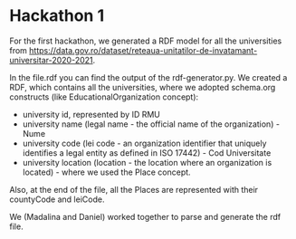 # Hackathon 1

For the first hackathon, we generated a RDF model for all the universities from <https://data.gov.ro/dataset/reteaua-unitatilor-de-invatamant-universitar-2020-2021>. 

In the file.rdf you can find the output of the rdf-generator.py. We created a RDF, which contains all the universities, where we adopted schema.org constructs (like EducationalOrganization concept):
- university id, represented by ID RMU
- university name (legal name - the official name of the organization) - Nume
- university code (lei code - an organization identifier that uniquely identifies a legal entity as defined in ISO 17442) - Cod Universitate
- university location (location - the location where an organization is located) - where we used the Place concept.

Also, at the end of the file, all the Places are represented with their countyCode and leiCode. 

We (Madalina and Daniel) worked together to parse and generate the rdf file.
